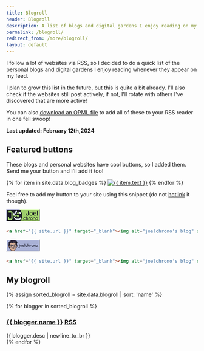 ```yaml
---
title: Blogroll
header: Blogroll
description: A list of blogs and digital gardens I enjoy reading on my free time.
permalink: /blogroll/
redirect_from: /more/blogroll/
layout: default
---
```


<article markdown="1">
I follow a lot of websites via RSS, so I decided to do a quick list of the personal blogs and digital gardens I enjoy reading whenever they appear on my feed.

I plan to grow this list in the future, but this is quite a bit already. I'll also check if the websites still post actively, if not, I'll rotate with others I've discovered that are more active!

You can also [download an OPML file](/blogroll.opml) to add all of these to your RSS reader in one fell swoop!

__Last updated: February 12th,2024__ 

## Featured buttons

<article markdown="1">

These blogs and personal websites have cool buttons, so I added them. Send me your button and I'll add it too!

<article>
{% for item in site.data.blog_badges %}
<a href="{{ item.url }}" target="_blank"><img src="{{ item.src }}" class="badge" alt="{{ item.text }}"></a>
{% endfor %}
</article>

Feel free to add my button to your site using this snippet (do not [hotlink](https://simple.wikipedia.org/wiki/Hotlinking) it though).

<a href="{{ site.url }}" target="_blank"><img class= "badge" alt="joelchrono's blog" src="/assets/img/badges/joelchrono.png" /></a>
```html
<a href="{{ site.url }}" target="_blank"><img alt="joelchrono's blog" src="/assets/img/badges/joelchrono.png" /></a>
```
<a href="{{ site.url }}" target="_blank"><img src="/assets/img/badges/joelchronopfp.png" class="badge" alt="joelchrono's blog" /></a>
```html
<a href="{{ site.url }}" target="_blank"><img alt="joelchrono's blog" src="/assets/img/badges/joelchronopfp.png"/></a>
```
</article>


</article>

## My blogroll

{% assign sorted_blogroll = site.data.blogroll | sort: 'name' %}

<div class="flex-container">
{% for blogger in sorted_blogroll %}
<article>
<h3 class="post" style="align-items: normal;">
<a class="post-title" href="{{ blogger.link }}">{{ blogger.name }}</a>
<a class="post-title" href="{{ blogger.rss }}">RSS</a>
</h3> 
<div class="blog-description">{{ blogger.desc | newline_to_br }}</div>
</article>
{% endfor %}
</div>

